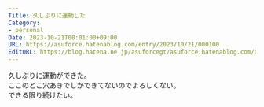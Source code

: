 ```yaml
---
Title: 久しぶりに運動した
Category:
- personal
Date: 2023-10-21T00:01:00+09:00
URL: https://asuforce.hatenablog.com/entry/2023/10/21/000100
EditURL: https://blog.hatena.ne.jp/asuforcegt/asuforce.hatenablog.com/atom/entry/6801883189052144861
---
```


久しぶりに運動ができた。  
ここのとこ穴あきでしかできてないのでよろしくない。  
できる限り続けたい。
